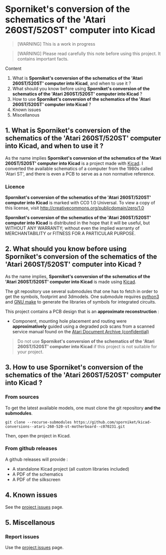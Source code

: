 # Sporniket's conversion of the schematics of the 'Atari 260ST/520ST' computer into Kicad

> [WARNING] This is a work in progress

> [WARNING] Please read carefully this note before using this project. It contains important facts.

Content

1. What is **Sporniket's conversion of the schematics of the 'Atari 260ST/520ST' computer into Kicad**, and when to use it ?
2. What should you know before using **Sporniket's conversion of the schematics of the 'Atari 260ST/520ST' computer into Kicad** ?
3. How to use **Sporniket's conversion of the schematics of the 'Atari 260ST/520ST' computer into Kicad** ?
4. Known issues
5. Miscellanous

## 1. What is **Sporniket's conversion of the schematics of the 'Atari 260ST/520ST' computer into Kicad**, and when to use it ?

As the name implies **Sporniket's conversion of the schematics of the 'Atari 260ST/520ST' computer into Kicad** is a project made with [Kicad](https://www.kicad.org/). I converted the available schematics of a computer from the 1980s called 'Atari ST', and there is even a PCB to serve as a non normative reference.


### Licence

**Sporniket's conversion of the schematics of the 'Atari 260ST/520ST' computer into Kicad** is marked with CC0 1.0 Universal. To view a copy of this license, visit http://creativecommons.org/publicdomain/zero/1.0

**Sporniket's conversion of the schematics of the 'Atari 260ST/520ST' computer into Kicad** is distributed in the hope that it will be useful, but WITHOUT ANY WARRANTY; without even the implied warranty of MERCHANTABILITY or FITNESS FOR A PARTICULAR PURPOSE.

## 2. What should you know before using **Sporniket's conversion of the schematics of the 'Atari 260ST/520ST' computer into Kicad** ?

As the name implies, **Sporniket's conversion of the schematics of the 'Atari 260ST/520ST' computer into Kicad** is made using [Kicad](https://www.kicad.org/).

The git repository use several submodules that one has to fetch in order to get the symbols, footprint and 3dmodels. One submodule requires [python3](https://www.python.org) and [GNU make](https://www.gnu.org/software/make/) to generate the libraries of symbols for integrated circuits.

This project contains a PCB design that is an **approximate reconstruction** :

* Component, mounting hole placement and routing were **approximatively** guided using a degraded pcb scans from a scanned service manual found on the [Atari Document Archive (confidential)](https://docs.dev-docs.org/)

> Do not use **Sporniket's conversion of the schematics of the 'Atari 260ST/520ST' computer into Kicad** if this project is not suitable for your project.

## 3. How to use **Sporniket's conversion of the schematics of the 'Atari 260ST/520ST' computer into Kicad** ?

### From sources

To get the latest available models, one must clone the git repository **and the submodules**.

	git clone --recurse-submodules https://github.com/sporniket/kicad-conversions--atari-260-520-st-motherboard--c070231.git

Then, open the project in Kicad.

### From github releases

A github releases will provide :

* A standalone Kicad project (all custom libraries included)
* A PDF of the schematics
* A PDF of the silkscreen

## 4. Known issues
See the [project issues](https://github.com/sporniket/kicad-conversions--atari-260-520-st-motherboard--c070231/issues) page.

## 5. Miscellanous

### Report issues
Use the [project issues](https://github.com/sporniket/kicad-conversions--atari-260-520-st-motherboard--c070231/issues) page.
